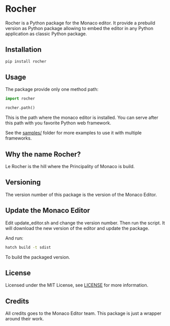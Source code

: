 # Rocher

Rocher is a Python package for the Monaco editor. It provide a prebuild version as Python package allowing to embed the editor in any Python application as classic Python package.

## Installation

```bash
pip install rocher
```

## Usage

The package provide only one method path:
    
```python   
import rocher

rocher.path()
```

This is the path where the monaco editor is installed. You can serve after this path with you favorite Python web framework.

See the [samples/](Samples) folder for more examples to use it with multiple frameworks.

## Why the name Rocher?

Le Rocher is the hill where the Principality of Monaco is build. 

## Versioning

The version number of this package is the version of the Monaco Editor.

## Update the Monaco Editor

Edit update_editor.sh and change the version number. Then run the script. It will download the new version of the editor and update the package.

And run:    
```bash
hatch build -t sdist 
```
To build the packaged version.



## License

Licensed under the MIT License, see [LICENSE](LICENSE) for more information.

## Credits

All credits goes to the Monaco Editor team. This package is just a wrapper around their work.